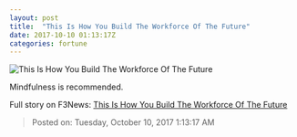 ```yaml
---
layout: post
title:  "This Is How You Build The Workforce Of The Future"
date: 2017-10-10 01:13:17Z
categories: fortune
---
```


![This Is How You Build The Workforce Of The Future](https://fortunedotcom.files.wordpress.com/2017/10/37602920251_e8770d665b_o.jpg)

Mindfulness is recommended.


Full story on F3News: [This Is How You Build The Workforce Of The Future](http://www.f3nws.com/n/3qXNJ)

> Posted on: Tuesday, October 10, 2017 1:13:17 AM
